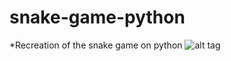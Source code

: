 # snake-game-python 
*Recreation of the snake game on python
![alt tag](https://cloud.githubusercontent.com/assets/15330574/23149386/70541d3e-f7a0-11e6-9006-fa4f70838e86.png)
